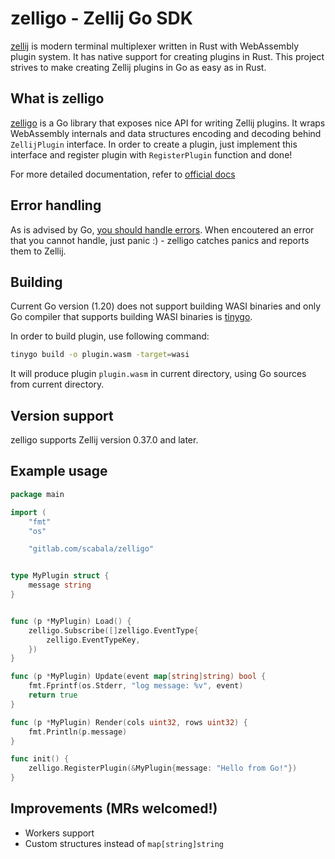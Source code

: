 # zelligo - Zellij Go SDK

[zellij](https://zellij.dev/) is modern terminal multiplexer written in Rust with WebAssembly plugin system. It has native support for creating plugins in Rust. This project strives to make creating Zellij plugins in Go as easy as in Rust.

## What is zelligo

[zelligo]() is a Go library that exposes nice API for writing Zellij plugins. It wraps WebAssembly internals and data structures encoding and decoding behind `ZellijPlugin` interface.
In order to create a plugin, just implement this interface and register plugin with `RegisterPlugin` function and done!

For more detailed documentation, refer to [official docs](https://zellij.dev/documentation/plugins.html)

## Error handling

As is advised by Go, [you should handle errors](https://go.dev/doc/tutorial/handle-errors). When encoutered an error that you cannot handle, just panic :) - zelligo catches panics and reports them to Zellij.

## Building

Current Go version (1.20) does not support building WASI binaries and only Go compiler that supports building WASI binaries is [tinygo](https://tinygo.org/).

In order to build plugin, use following command:

```bash
tinygo build -o plugin.wasm -target=wasi
```

It will produce plugin `plugin.wasm` in current directory, using Go sources from current directory.

## Version support

zelligo supports Zellij version 0.37.0 and later.

## Example usage

```go
package main

import (
	"fmt"
	"os"

	"gitlab.com/scabala/zelligo"


type MyPlugin struct {
	message string
}


func (p *MyPlugin) Load() {
	zelligo.Subscribe([]zelligo.EventType{
		zelligo.EventTypeKey,
	})
}

func (p *MyPlugin) Update(event map[string]string) bool {
	fmt.Fprintf(os.Stderr, "log message: %v", event)
	return true
}

func (p *MyPlugin) Render(cols uint32, rows uint32) {
	fmt.Println(p.message)
}

func init() {
	zelligo.RegisterPlugin(&MyPlugin{message: "Hello from Go!"})
}
```

## Improvements (MRs welcomed!)

 - Workers support
 - Custom structures instead of `map[string]string`

